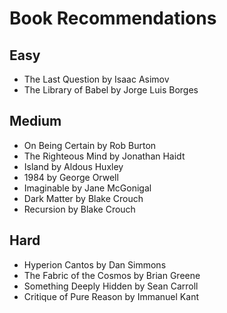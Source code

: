 # Book Recommendations

## Easy

- The Last Question by Isaac Asimov
- The Library of Babel by Jorge Luis Borges

## Medium

- On Being Certain by Rob Burton
- The Righteous Mind by Jonathan Haidt
- Island by Aldous Huxley
- 1984 by George Orwell
- Imaginable by Jane McGonigal
- Dark Matter by Blake Crouch
- Recursion by Blake Crouch

## Hard

- Hyperion Cantos by Dan Simmons
- The Fabric of the Cosmos by Brian Greene
- Something Deeply Hidden by Sean Carroll
- Critique of Pure Reason by Immanuel Kant
